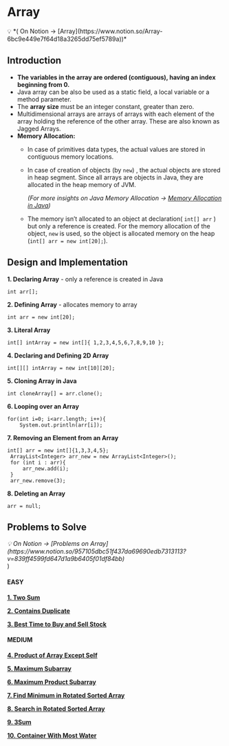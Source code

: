 # **Array**
<aside>
💡 *( On Notion → [Array](https://www.notion.so/Array-6bc9e449e7f64d18a3265dd75ef5789a))*

</aside>

## **Introduction**

- **The variables in the array are ordered (contiguous), having an index beginning from 0.**
- Java array can be also be used as a static field, a local variable or a method parameter.
- The **array size** must be an integer constant, greater than zero.
- Multidimensional arrays are arrays of arrays with each element of the array holding the reference of the other array. These are also known as Jagged Arrays.
- **Memory Allocation:**
    - In case of primitives data types, the actual values are stored in contiguous memory locations.
    - In case of creation of objects (by `new`) , the actual objects are stored in heap segment. Since all arrays are objects in Java, they are allocated in the heap memory of JVM.
        
        *(For more insights on Java Memory Allocation → [Memory Allocation in Java](https://www.notion.so/Memory-Allocation-in-Java-c45580c5299e4264bbabb45daad32e77))*
        
    - The memory isn’t allocated to an object at declaration( `int[] arr` ) but only a reference is created. For the memory allocation of the object, `new` is used, so the object is allocated memory on the heap (`int[] arr = new int[20];`).



## **Design and Implementation**

**1. Declaring Array** - only a reference is created in Java
```
int arr[];
```

**2. Defining Array** - allocates memory to array
```
int arr = new int[20];
```

**3. Literal Array**
```
int[] intArray = new int[]{ 1,2,3,4,5,6,7,8,9,10 };
```

**4. Declaring and Defining 2D Array**
```
int[][] intArray = new int[10][20];
```

**5. Cloning Array in Java**
```
int cloneArray[] = arr.clone();
```

**6. Looping over an Array**
```
for(int i=0; i<arr.length; i++){
	System.out.println(arr[i]);
```

**7. Removing an Element from an Array**
```
int[] arr = new int[]{1,3,3,4,5};
 ArrayList<Integer> arr_new = new ArrayList<Integer>();
 for (int i : arr){
     arr_new.add(i);
 }
 arr_new.remove(3);
```

**8. Deleting an Array**
```
arr = null;
```


## Problems to Solve
<aside><i>💡 On Notion → [Problems on Array](https://www.notion.so/957105dbc51f437da69690edb7313113?v=839ff4599fd647d1a9b6405f01df84bb)</i></aside>)


#### EASY
[**1. Two Sum**](https://www.notion.so/Two-Sum-7de5bfc6a9e84770815a15a7baba705b)

[**2. Contains Duplicate**](https://www.notion.so/Contains-Duplicate-7ef46634b4f841c19fac5e9a8d69caa9)

[**3. Best Time to Buy and Sell Stock**](https://www.notion.so/Best-Time-to-Buy-and-Sell-Stock-56915dac97ec48cbb2ee22ba7040a10b)


#### MEDIUM
[**4. Product of Array Except Self**](https://www.notion.so/Product-of-Array-Except-Self-e283fe836436453eb09d84f20b46462d)

[**5. Maximum Subarray**](https://www.notion.so/Maximum-Subarray-3647ae03bc8044549bdab2b620a6a5bc)

[**6. Maximum Product Subarray**](https://www.notion.so/Maximum-Product-Subarray-1fae2d4d08c241048832eaee34aeae20)

[**7. Find Minimum in Rotated Sorted Array**](https://www.notion.so/Find-Minimum-in-Rotated-Sorted-Array-416dd008f8814372a13bac78e6e86143)

[**8. Search in Rotated Sorted Array**](https://www.notion.so/Search-in-Rotated-Sorted-Array-258d20b0976f474caced006eb066da6a)

[**9. 3Sum**](https://www.notion.so/3Sum-0dba4ccb414c4cfe994d182cbfef8fd8)

[**10. Container With Most Water**](https://www.notion.so/Container-With-Most-Water-2b9035c70624491599f4161452f38307)
	

